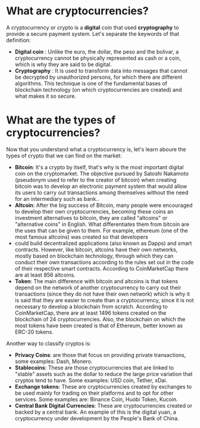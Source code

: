 # What are cryptocurrencies?
A cryptocurrency or crypto is a **digital** coin that used **cryptography** to provide a secure payment system. Let's separate the keywords of that definition:

  * **Digital coin** : Unlike the euro, the dollar, the peso and the bolivar, a cryptocurrency cannot be physically represented as cash or a coin, which is why they are said to be digital.
  * **Cryptography** : It is used to transform data into messages that cannot be decrypted by unauthorized persons, for which there are different algorithms. This technique is one of the fundamental bases of blockchain technology (on which cryptocurrencies are created) and what makes it so secure.

 
 
# What are the types of cryptocurrencies?
Now that you understand what a cryptocurrency is, let's learn aboure the types of crypto that we can find on the market:
  
  * **Bitcoin**: It's a crypto by itself, that's why is the most important digital coin on the cryptomarket. The objective pursued by Satoshi Nakamoto (pseudonym used to refer to the creator of bitcoin) when creating bitcoin was to develop an electronic payment system that would allow its users to carry out transactions among themselves without the need for an intermediary such as bank..
  * **Altcoin**: After the big success of Bitcoin, many people were encouraged to develop their own cryptocurrencies, becoming these coins an investment alternatives to bitcoin, they are called "altcoins" or "alternative coins" in English. What differentiates them from bitcoin are the uses that can be given to them. For example, ethereum (one of the most famous altcoins) was created so that developers 
  * could build decentralized applications (also known as Dapps) and smart contracts. However, like bitcoin, altcoins have their own networks, mostly based on blockchain technology, through which they can conduct their own transactions according to the rules set out in the code of their respective smart contracts. According to CoinMarketCap there are at least 856 altcoins.
  *  **Token**: The main difference with bitcoin and altcoins is that tokens depend on the network of another cryptocurrency to carry out their transactions (since they do not have their own network) which is why it is said that they are easier to create than a cryptocurrency, since it is not necessary to develop a blockchain from scratch. According to CoinMarketCap, there are at least 1496 tokens created on the blockchain of 24 cryptocurrencies. 
   Also, the blockchain on which the most tokens have been created is that of Ethereum, better known as ERC-20 tokens.
   
   
   Another way to classify cryptos is:
  * **Privacy Coins**: are those that focus on providing private transactions, some examples: Dash, Monero.
  * **Stablecoins**: These are those cryptocurrencies that are linked to "stable" assets such as the dollar to reduce the large price variation that cryptos tend to have. 
   Some examples: USD coin, Tether, xDai.
  * **Exchange tokens**: These are cryptocurrencies created by exchanges to be used mainly for trading on their platforms and to opt for other services. Some examples are: Binance Coin, Huobi Token, Kucoin. 
  * **Central Bank Digital Currencies**: These are cryptocurrencies created or backed by a central bank. An example of this is the digital yuan, a cryptocurrency under development by the People's Bank of China.
